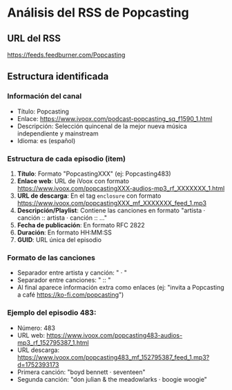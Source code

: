 # Análisis del RSS de Popcasting

## URL del RSS
https://feeds.feedburner.com/Popcasting

## Estructura identificada

### Información del canal
- Título: Popcasting
- Enlace: https://www.ivoox.com/podcast-popcasting_sq_f1590_1.html
- Descripción: Selección quincenal de la mejor nueva música independiente y mainstream
- Idioma: es (español)

### Estructura de cada episodio (item)
1. **Título**: Formato "PopcastingXXX" (ej: Popcasting483)
2. **Enlace web**: URL de iVoox con formato https://www.ivoox.com/popcastingXXX-audios-mp3_rf_XXXXXXX_1.html
3. **URL de descarga**: En el tag `enclosure` con formato https://www.ivoox.com/popcastingXXX_mf_XXXXXXX_feed_1.mp3
4. **Descripción/Playlist**: Contiene las canciones en formato "artista · canción :: artista · canción :: ..."
5. **Fecha de publicación**: En formato RFC 2822
6. **Duración**: En formato HH:MM:SS
7. **GUID**: URL única del episodio

### Formato de las canciones
- Separador entre artista y canción: " · "
- Separador entre canciones: " :: "
- Al final aparece información extra como enlaces (ej: "invita a Popcasting a café https://ko-fi.com/popcasting")

### Ejemplo del episodio 483:
- Número: 483
- URL web: https://www.ivoox.com/popcasting483-audios-mp3_rf_152795387_1.html
- URL descarga: https://www.ivoox.com/popcasting483_mf_152795387_feed_1.mp3?d=1752393173
- Primera canción: "boyd bennett · seventeen"
- Segunda canción: "don julian & the meadowlarks · boogie woogie"

